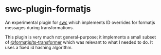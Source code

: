 # swc-plugin-formatjs

An experimental plugin for [swc](https://swc.rs) which implements ID overrides for formatjs messages during transformations.

This plugin is very much not general-purpose; it implements a small subset of [@formatjs/ts-transformer](https://formatjs.io/docs/tooling/ts-transformer/) which was relevant to what I needed to do. It uses a fixed id hashing algorithm.
